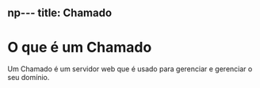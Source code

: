 np---
title: Chamado
---

# O que é um Chamado

Um Chamado é um servidor web que é usado para gerenciar e gerenciar o seu domínio.
